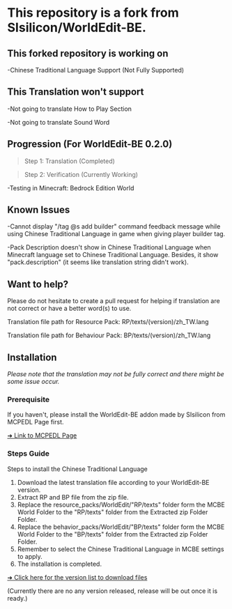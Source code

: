 # This repository is a fork from SIsilicon/WorldEdit-BE.
## This forked repository is working on
-Chinese Traditional Language Support (Not Fully Supported)

## This Translation won't support
-Not going to translate How to Play Section

-Not going to translate Sound Word

## Progression (For WorldEdit-BE 0.2.0)
>Step 1: Translation (Completed)

>Step 2: Verification (Currently Working)

-Testing in Minecraft: Bedrock Edition World

## Known Issues
-Cannot display "/tag @s add builder" command feedback message while using Chinese Traditional Language in game when giving player builder tag.

-Pack Description doesn't show in Chinese Traditional Language when Minecraft language set to Chinese Traditional Language. Besides, it show "pack.description" (it seems like translation string didn't work).

## Want to help?
Please do not hesitate to create a pull request for helping if translation are not correct or have a better word(s) to use.

Translation file path for Resource Pack: RP/texts/(version)/zh_TW.lang

Translation file path for Behaviour Pack: BP/texts/(version)/zh_TW.lang

## Installation
*Please note that the translation may not be fully correct and there might be some issue occur.*

### Prerequisite
If you haven't, please install the WorldEdit-BE addon made by SIsilicon from MCPEDL Page first.

<a href="https://mcpedl.com/worldedit-be-addon/">➜ Link to MCPEDL Page</a>
### Steps Guide
Steps to install the Chinese Traditional Language
1. Download the latest translation file according to your WorldEdit-BE version.
2. Extract RP and BP file from the zip file.
3. Replace the resource_packs/WorldEdit/"RP/texts" folder form the MCBE World Folder to the "RP/texts" folder from the Extracted zip Folder Folder.
4. Replace the behavior_packs/WorldEdit/"BP/texts" folder form the MCBE World Folder to the "BP/texts" folder from the Extracted zip Folder Folder.
5. Remember to select the Chinese Traditional Language in MCBE settings to apply.
6. The installation is completed.

<a href="https://github.com/XuPaperCup/WorldEdit-BE/releases">➜ Click here for the version list to download files</a>

(Currently there are no any version released, release will be out once it is ready.)
